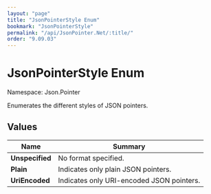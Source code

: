 ```yaml
---
layout: "page"
title: "JsonPointerStyle Enum"
bookmark: "JsonPointerStyle"
permalink: "/api/JsonPointer.Net/:title/"
order: "9.09.03"
---
```

# JsonPointerStyle Enum

Namespace: Json.Pointer

Enumerates the different styles of JSON pointers.

## Values

| Name | Summary |
|---|---|
| **Unspecified** | No format specified. |
| **Plain** | Indicates only plain JSON pointers. |
| **UriEncoded** | Indicates only URI-encoded JSON pointers. |

